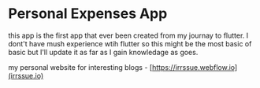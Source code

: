 # Personal Expenses App

this app is the first app that ever been created from my journay to flutter.
I dont't have mush experience wtih flutter so this might be the most basic of basic but I'll update it as far as I gain knowledage as goes. 

my personal website for interesting blogs - [https://irrssue.webflow.io](irrssue.io)
